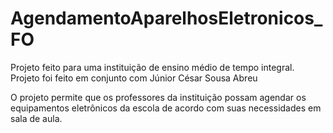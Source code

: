 # AgendamentoAparelhosEletronicos_FO
Projeto feito para uma instituição de ensino médio de tempo integral.
Projeto foi feito em conjunto com Júnior César Sousa Abreu

O projeto permite que os professores da instituição possam agendar os equipamentos eletrônicos da escola de acordo com suas necessidades em sala de aula.
